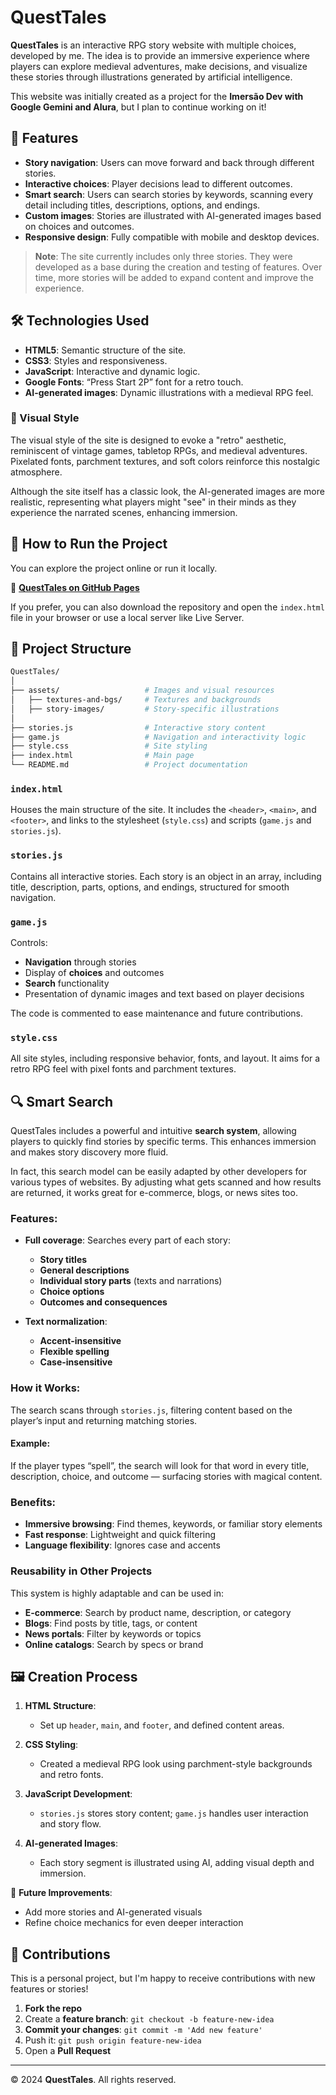 # QuestTales

**QuestTales** is an interactive RPG story website with multiple choices, developed by me. The idea is to provide an immersive experience where players can explore medieval adventures, make decisions, and visualize these stories through illustrations generated by artificial intelligence.

This website was initially created as a project for the **Imersão Dev with Google Gemini and Alura**, but I plan to continue working on it!

## 📜 Features

- **Story navigation**: Users can move forward and back through different stories.
- **Interactive choices**: Player decisions lead to different outcomes.
- **Smart search**: Users can search stories by keywords, scanning every detail including titles, descriptions, options, and endings.
- **Custom images**: Stories are illustrated with AI-generated images based on choices and outcomes.
- **Responsive design**: Fully compatible with mobile and desktop devices.

> **Note**: The site currently includes only three stories. They were developed as a base during the creation and testing of features. Over time, more stories will be added to expand content and improve the experience.

## 🛠️ Technologies Used

- **HTML5**: Semantic structure of the site.
- **CSS3**: Styles and responsiveness.
- **JavaScript**: Interactive and dynamic logic.
- **Google Fonts**: “Press Start 2P” font for a retro touch.
- **AI-generated images**: Dynamic illustrations with a medieval RPG feel.

### 🎨 Visual Style

The visual style of the site is designed to evoke a "retro" aesthetic, reminiscent of vintage games, tabletop RPGs, and medieval adventures. Pixelated fonts, parchment textures, and soft colors reinforce this nostalgic atmosphere.

Although the site itself has a classic look, the AI-generated images are more realistic, representing what players might "see" in their minds as they experience the narrated scenes, enhancing immersion.

## 🚀 How to Run the Project

You can explore the project online or run it locally.

🔗 [**QuestTales on GitHub Pages**](https://lariraupp.github.io/QuestTales---Aventuras-de-RPG/)

If you prefer, you can also download the repository and open the `index.html` file in your browser or use a local server like Live Server.

## 📂 Project Structure

```bash
QuestTales/
│
├── assets/                   # Images and visual resources
│   ├── textures-and-bgs/     # Textures and backgrounds
│   ├── story-images/         # Story-specific illustrations
│
├── stories.js                # Interactive story content
├── game.js                   # Navigation and interactivity logic
├── style.css                 # Site styling
├── index.html                # Main page
└── README.md                 # Project documentation
```

### `index.html`

Houses the main structure of the site. It includes the `<header>`, `<main>`, and `<footer>`, and links to the stylesheet (`style.css`) and scripts (`game.js` and `stories.js`).

### `stories.js`

Contains all interactive stories. Each story is an object in an array, including title, description, parts, options, and endings, structured for smooth navigation.

### `game.js`

Controls:

- **Navigation** through stories
- Display of **choices** and outcomes
- **Search** functionality
- Presentation of dynamic images and text based on player decisions

The code is commented to ease maintenance and future contributions.

### `style.css`

All site styles, including responsive behavior, fonts, and layout. It aims for a retro RPG feel with pixel fonts and parchment textures.

## 🔍 Smart Search

QuestTales includes a powerful and intuitive **search system**, allowing players to quickly find stories by specific terms. This enhances immersion and makes story discovery more fluid.

In fact, this search model can be easily adapted by other developers for various types of websites. By adjusting what gets scanned and how results are returned, it works great for e-commerce, blogs, or news sites too.

### Features:

- **Full coverage**: Searches every part of each story:

  - **Story titles**
  - **General descriptions**
  - **Individual story parts** (texts and narrations)
  - **Choice options**
  - **Outcomes and consequences**

- **Text normalization**:
  - **Accent-insensitive**
  - **Flexible spelling**
  - **Case-insensitive**

### How it Works:

The search scans through `stories.js`, filtering content based on the player’s input and returning matching stories.

#### Example:

If the player types “spell”, the search will look for that word in every title, description, choice, and outcome — surfacing stories with magical content.

### Benefits:

- **Immersive browsing**: Find themes, keywords, or familiar story elements
- **Fast response**: Lightweight and quick filtering
- **Language flexibility**: Ignores case and accents

### Reusability in Other Projects

This system is highly adaptable and can be used in:

- **E-commerce**: Search by product name, description, or category
- **Blogs**: Find posts by title, tags, or content
- **News portals**: Filter by keywords or topics
- **Online catalogs**: Search by specs or brand

## 🖼️ Creation Process

1. **HTML Structure**:

   - Set up `header`, `main`, and `footer`, and defined content areas.

2. **CSS Styling**:

   - Created a medieval RPG look using parchment-style backgrounds and retro fonts.

3. **JavaScript Development**:

   - `stories.js` stores story content; `game.js` handles user interaction and story flow.

4. **AI-generated Images**:
   - Each story segment is illustrated using AI, adding visual depth and immersion.

🔮 **Future Improvements**:

- Add more stories and AI-generated visuals
- Refine choice mechanics for even deeper interaction

## 📝 Contributions

This is a personal project, but I'm happy to receive contributions with new features or stories!

1. **Fork the repo**
2. Create a **feature branch**: `git checkout -b feature-new-idea`
3. **Commit your changes**: `git commit -m 'Add new feature'`
4. Push it: `git push origin feature-new-idea`
5. Open a **Pull Request**

---

© 2024 **QuestTales**. All rights reserved.
